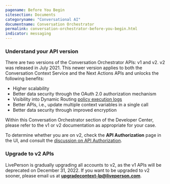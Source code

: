 ```yaml
---
pagename: Before You Begin
sitesection: Documents
categoryname: "Conversational AI"
documentname: Conversation Orchestrator
permalink: conversation-orchestrator-before-you-begin.html
indicator: messaging
---
```


### Understand your API version

There are two versions of the Conversation Orchestrator APIs: v1 and v2.
v2 was released in July 2021. This newer version applies to both the Conversation Context Service and the Next Actions APIs and unlocks the following benefits:

* Higher scalability
* Better data security through the OAuth 2.0 authorization mechanism
* Visibility into Dynamic Routing [policy execution logs](conversation-orchestrator-dynamic-routing-policy-logs-for-v2.html)
* Better APIs, i.e., update multiple context variables in a single call
* Better data security through improved encryption

Within this Conversation Orchestrator section of the Developer Center, please refer to the v1 or v2 documentation as appropriate for your case.

To determine whether you are on v2, check the **API Authorization** page in the UI, and consult the [discussion on API Authorization](conversation-orchestrator-api-authorization.html).

### Upgrade to v2 APIs

LivePerson is gradually upgrading  all accounts to v2, as the  v1 APIs will be deprecated on December 31, 2022. If you want to be upgraded  to v2 sooner, please email us at **upgradecontext-lp@liveperson.com**.